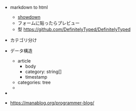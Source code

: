 - markdown to html
  - [showdown](https://github.com/showdownjs/showdown)
  - フォームに貼ったらプレビュー
  - 型 https://github.com/DefinitelyTyped/DefinitelyTyped
- カテゴリ分け
- データ構造

  - article
    - body
    - category: string[]
    - timestamp
  - categories: tree
  -

-
- https://manablog.org/programmer-blog/
